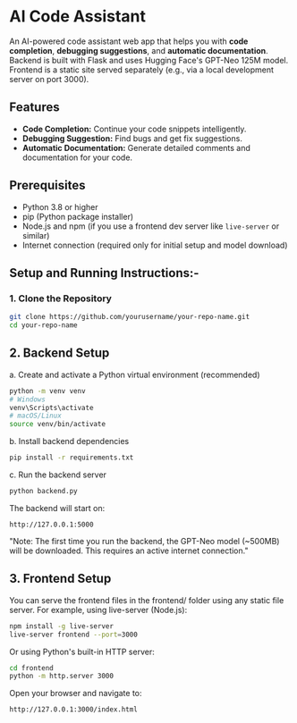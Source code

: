 # AI Code Assistant

An AI-powered code assistant web app that helps you with **code completion**, **debugging suggestions**, and **automatic documentation**.  
Backend is built with Flask and uses Hugging Face's GPT-Neo 125M model.  
Frontend is a static site served separately (e.g., via a local development server on port 3000).

## Features

- **Code Completion:** Continue your code snippets intelligently.
- **Debugging Suggestion:** Find bugs and get fix suggestions.
- **Automatic Documentation:** Generate detailed comments and documentation for your code.

## Prerequisites

- Python 3.8 or higher
- pip (Python package installer)
- Node.js and npm (if you use a frontend dev server like `live-server` or similar)
- Internet connection (required only for initial setup and model download)

## Setup and Running Instructions:-

### 1. Clone the Repository
```bash
git clone https://github.com/yourusername/your-repo-name.git
cd your-repo-name
```
## 2. Backend Setup
a. Create and activate a Python virtual environment (recommended)
```bash
python -m venv venv
# Windows
venv\Scripts\activate
# macOS/Linux
source venv/bin/activate
```
b. Install backend dependencies
```bash
pip install -r requirements.txt
```
c. Run the backend server
```bash
python backend.py
```
The backend will start on:
```
http://127.0.0.1:5000
```
"Note: The first time you run the backend, the GPT-Neo model (~500MB) will be downloaded. This requires an active internet connection."

## 3. Frontend Setup
You can serve the frontend files in the frontend/ folder using any static file server.
For example, using live-server (Node.js):
```bash
npm install -g live-server
live-server frontend --port=3000
```
Or using Python's built-in HTTP server:
```bash
cd frontend
python -m http.server 3000
```
Open your browser and navigate to:
```
http://127.0.0.1:3000/index.html
```
